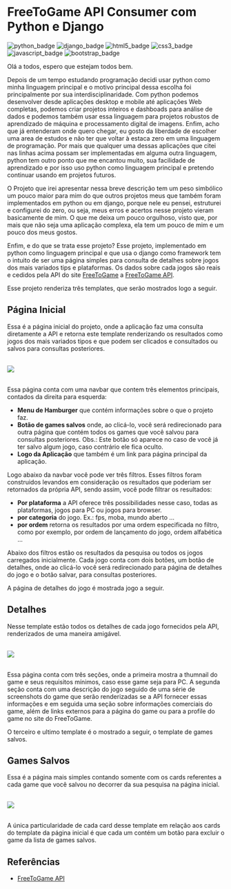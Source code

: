 # FreeToGame API Consumer com Python e Django

![python_badge](https://img.shields.io/badge/Python-3776AB?style=for-the-badge&logo=python&logoColor=white)
![django_badge](https://img.shields.io/badge/Django-092E20?style=for-the-badge&logo=django&logoColor=white)
![html5_badge](https://img.shields.io/badge/HTML5-E34F26?style=for-the-badge&logo=html5&logoColor=white)
![css3_badge](https://img.shields.io/badge/CSS3-1572B6?style=for-the-badge&logo=css3&logoColor=white)
![javascript_badge](https://img.shields.io/badge/JavaScript-323330?style=for-the-badge&logo=javascript&logoColor=F7DF1E)
![bootstrap_badge](https://img.shields.io/badge/Bootstrap-563D7C?style=for-the-badge&logo=bootstrap&logoColor=white)

Olá a todos, espero que estejam todos bem.

Depois de um tempo estudando programação decidi usar python como minha linguagem principal e o motivo principal dessa escolha foi principalmente por sua interdisciplinaridade. Com python podemos desenvolver desde aplicações desktop e mobile até aplicações Web completas, podemos criar projetos inteiros e dashboads para análise de dados e podemos também usar essa linguagem para projetos robustos de aprendizado de máquina e processamento digital de imagens. Enfim, acho que já entenderam onde quero chegar, eu gosto da liberdade de escolher uma area de estudos e não ter que voltar à estaca zero em uma linguagem de programação. Por mais que qualquer uma dessas aplicações que citei nas linhas acima possam ser implementadas em alguma outra linguagem, python tem outro ponto que me encantou muito, sua facilidade de aprendizado e por isso uso python como linguagem principal e pretendo continuar usando em projetos futuros. 

O Projeto que irei apresentar nessa breve descrição tem um peso simbólico um pouco maior para mim do que outros projetos meus que também foram implementados em python ou em django, porque nele eu pensei, estruturei e configurei do zero, ou seja, meus erros e acertos nesse projeto vieram basicamente de mim. O que me deixa um pouco orgulhoso, visto que, por mais que não seja uma aplicação complexa, ela tem um pouco de mim e um pouco dos meus gostos.

Enfim, e do que se trata esse projeto? Esse projeto, implementado em python como linguagem principal e que usa o django como framework tem o intuito de ser uma página simples para consulta de detalhes sobre jogos dos mais variados tips e plataformas. Os dados sobre cada jogos são reais e cedidos pela API do site [FreeToGame](https://www.freetogame.com) a [FreeToGame API](https://www.freetogame.com/api-doc). 

Esse projeto renderiza três templates, que serão mostrados logo a seguir.

## Página Inicial

Essa é a página inicial do projeto, onde a aplicação faz uma consulta diretamente a API e retorna este template renderizando os resultados como jogos dos mais variados tipos e que podem ser clicados e consultados ou salvos para consultas posteriores.

<br>
<div>
    <img src="./img/img1.png"/>
</div>
<br>

Essa página conta com uma navbar que contem três elementos principais, contados da direita para esquerda:

* **Menu de Hamburger** que contém informações sobre o que o projeto faz.
* **Botão de games salvos** onde, ao clicá-lo, você será redirecionado para outra página que contém todos os games que você salvou para consultas posteriores. Obs.: Este botão só aparece no caso de você já ter salvo algum jogo, caso contrário ele fica oculto.
* **Logo da Aplicação** que também é um link para página principal da aplicação.

Logo abaixo da navbar você pode ver três filtros. Esses filtros foram construidos levandos em consideração os resultados que poderiam ser retornados da própria API, sendo assim, você pode filtrar os resultados:

* **Por plataforma** a API oferece três possibilidades nesse caso, todas as plataformas, jogos para PC ou jogos para browser.
* **por categoria** do jogo. Ex.: fps, moba, mundo aberto ... 
* **por ordem** retorna os resultados por uma ordem especificada no filtro, como por exemplo, por ordem de lançamento do jogo, ordem alfabética ...

Abaixo dos filtros estão os resultados da pesquisa ou todos os jogos carregados inicialmente. Cada jogo conta com dois botões, um botão de detalhes, onde ao clicá-lo você será redirecionado para página de detalhes do jogo e o botão salvar, para consultas posteriores.

A página de detalhes do jogo é mostrada jogo a seguir.

## Detalhes

Nesse template estão todos os detalhes de cada jogo fornecidos pela API, renderizados de uma maneira amigável. 

<br>
<div>
    <img src="./img/img2.png"/>
</div>
<br>

Essa página conta com três seções, onde a primeira mostra a thumnail do game e seus requisitos mínimos, caso esse game seja para PC. A segunda seção conta com uma descrição do jogo seguido de uma série de screenshots do game que serão renderizadas se a API fornecer essas informações e em seguida uma seção sobre informações comerciais do game, além de links externos para a página do game ou para a profile do game no site do FreeToGame. 

O terceiro e ultimo template é o mostrado a seguir, o template de games salvos.

## Games Salvos

Essa é a página mais simples contando somente com os cards referentes a cada game que você salvou no decorrer da sua pesquisa na página inicial. 

<br>
<div>
    <img src="./img/img3.png"/>
</div>
<br>

A única particularidade de cada card desse template em relação aos cards do template da página inicial é que cada um contém um botão para excluir o game da lista de games salvos.

## Referências

* [FreeToGame API](https://www.freetogame.com/api-doc)


